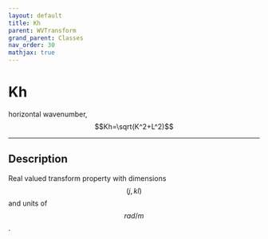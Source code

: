 ```yaml
---
layout: default
title: Kh
parent: WVTransform
grand_parent: Classes
nav_order: 30
mathjax: true
---
```


#  Kh

horizontal wavenumber, $$Kh=\sqrt(K^2+L^2)$$


---

## Description
Real valued transform property with dimensions $$(j,kl)$$ and units of $$rad/m$$.

